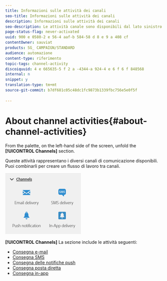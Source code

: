 ```yaml
---
title: Informazioni sulle attività dei canali
seo-title: Informazioni sulle attività dei canali
description: Informazioni sulle attività dei canali
seo-description: Le attività canale sono disponibili dal lato sinistro della schermata.
page-status-flag: never-activated
uuid: 900 e 0580-2 e 56-4 aaf-b 584-58 d 8 e 9 a 408 cf
contentOwner: sauviat
products: SG_ CAMPAIGN/STANDARD
audience: automazione
content-type: riferimento
topic-tags: channel-activity
discoiquuid: 4 e 665635-5 f 2 a -4344-a 924-4 e 6 f 6 f 848568
internal: n
snippet: y
translation-type: tm+mt
source-git-commit: b7df681c05c48dc1fc9873b1339fbc756e5e0f5f

---
```



# About channel activities{#about-channel-activities}

From the palette, on the left-hand side of the screen, unfold the **[!UICONTROL Channels]** section.

Queste attività rappresentano i diversi canali di comunicazione disponibili. Puoi combinarli per creare un flusso di lavoro tra canali.

![](assets/wkf_channels_activities.png)

**[!UICONTROL Channels]** La sezione include le attività seguenti:

* [Consegna e-mail](../../automating/using/email-delivery.md)
* [Consegna SMS](../../automating/using/sms-delivery.md)
* [Consegna delle notifiche push](../../automating/using/push-notification-delivery.md)
* [Consegna posta diretta](../../automating/using/direct-mail-delivery.md)
* [Consegna in-app](../../automating/using/in-app-delivery.md)

